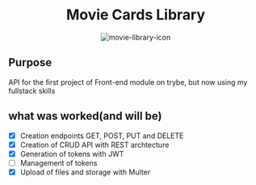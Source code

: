 <div align="center">

# Movie Cards Library

![movie-library-icon](https://user-images.githubusercontent.com/62621800/136698669-86ac357c-167b-4665-bc4f-3b6c171a83d4.jpg)

</div>


## Purpose  

API for the first project of Front-end module on trybe, but now using my fullstack skills

## what was worked(and will be)

- [x] Creation endpoints GET, POST, PUT and DELETE
- [x] Creation of CRUD API with REST archtecture
- [x] Generation of tokens with JWT
- [ ] Management of tokens
- [x] Upload of files and storage with Multer
